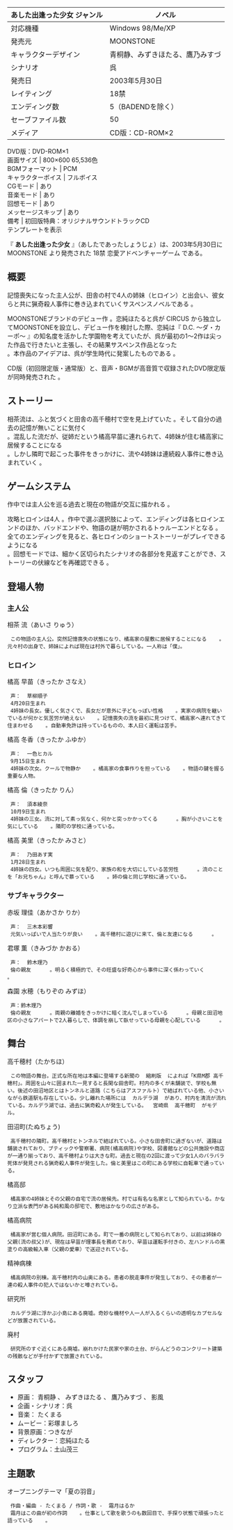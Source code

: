 あした出逢った少女  ジャンル  |  ノベル       
---|---  
対応機種  |  Windows 98/Me/XP     
発売元  |  MOONSTONE     
キャラクターデザイン  |  青桐静、みずきほたる、鷹乃みすづ     
シナリオ  |  呉     
発売日  |  2003年5月30日     
レイティング  |  18禁     
エンディング数  |  5（BADENDを除く）     
セーブファイル数  |  50     
メディア  |  CD版：CD-ROM×2   
DVD版：DVD-ROM×1      
画面サイズ  |  800×600 65,536色     
BGMフォーマット  |  PCM     
キャラクターボイス  |  フルボイス     
CGモード  |  あり     
音楽モード  |  あり     
回想モード  |  あり     
メッセージスキップ  |  あり     
備考  |  初回版特典：オリジナルサウンドトラックCD     
テンプレートを表示  
  
『 **あした出逢った少女** 』（あしたであったしょうじょ）は、2003年5月30日に  MOONSTONE  より発売された  18禁
恋愛アドベンチャーゲーム  である。

##  概要  

記憶喪失になった主人公が、田舎の村で4人の姉妹（ヒロイン）と出会い、彼女らと共に猟奇殺人事件に巻き込まれていくサスペンスノベルである    。

MOONSTONEブランドのデビュー作      。恋純ほたると呉が  CIRCUS
から独立してMOONSTONEを設立し、デビュー作を検討した際、恋純は『  D.C. 〜ダ・カーポ〜
』の知名度を活かした学園物を考えていたが、呉が最初の1～2作は尖った作品で行きたいと主張し、その結果サスペンス作品となった    
。本作品のアイデアは、呉が学生時代に発案したものである    。

CD版（初回限定版・通常版）と、音声・BGMが高音質で収録されたDVD限定版が同時発売された    。

##  ストーリー  

相茶流は、ふと気づくと田舎の高千穂村で空を見上げていた    。そして自分の過去の記憶が無いことに気付く  
。混乱した流だが、従姉だという橘高早苗に連れられて、4姉妹が住む橘高家に居候することになる  
。しかし隣町で起こった事件をきっかけに、流や4姉妹は連続殺人事件に巻き込まれていく    。

##  ゲームシステム  

作中では主人公を巡る過去と現在の物語が交互に描かれる    。

攻略ヒロインは4人    。作中で選ぶ選択肢によって、エンディングは各ヒロインエンドのほか、バッドエンドや、物語の謎が明かされるトゥルーエンドとなる
  。全てのエンディングを見ると、各ヒロインのショートストーリーがプレイできるようになる  
。回想モードでは、細かく区切られたシナリオの各部分を見返すことができ、ストーリーの伏線などを再確認できる    。

##  登場人物  

###  主人公  

相茶 流（あいさ りゅう）

     この物語の主人公。突然記憶喪失の状態になり、橘高家の屋敷に居候することになる    。元々村の出身で、姉妹によれば現在は村外で暮らしている。一人称は「僕」。 

###  ヒロイン  

橘高 早苗（きったか さなえ）

     声：  草柳順子 
     4月20日生まれ   
     4姉妹の長女。優しく気さくで、長女だが意外に子どもっぽい性格    。実家の病院を継いでいるが何かと気苦労が絶えない    。記憶喪失の流を最初に見つけて、橘高家へ連れてきて住まわせる    。自動車免許は持っているものの、本人曰く運転は苦手。 
橘高 冬香（きったか ふゆか）

     声：  一色ヒカル 
     9月15日生まれ   
     4姉妹の次女。クールで物静か    。橘高家の食事作りを担っている    。物語の鍵を握る重要な人物。 
橘高 倫（きったか りん）

     声：  須本綾奈 
     10月9日生まれ   
     4姉妹の三女。流に対して素っ気なく、何かと突っかかってくる      。胸が小さいことを気にしている    。隣町の学校に通っている。 
橘高 美里（きったか みさと）

     声：  乃田あす実 
     1月28日生まれ   
     4姉妹の四女。いつも周囲に気を配り、家族の和を大切にしている苦労性      。流のことを「お兄ちゃん」と呼んで慕っている    。姉の倫と同じ学校に通っている。 

###  サブキャラクター  

赤坂 理佳（あかさか りか）

     声：  三木本彩響 
     元気いっぱいで人当たりが良い    。高千穂村に遊びに来て、倫と友達になる      。 
君塚 薫（きみづか かおる）

     声：  鈴木理乃 
     倫の親友      。明るく積極的で、その旺盛な好奇心から事件に深く係わっていく      。 
森園 水穂（もりぞの みずほ）

     声：鈴木理乃 
     倫の親友      。両親の離婚をきっかけに暗く沈んでしまっている      。母親と田沼地区の小さなアパートで2人暮らしで、体調を崩して臥せっている母親を心配している      。 

##  舞台  

高千穂村（たかちほ）

     この物語の舞台。正式な所在地は本編に登場する新聞の  縮刷版  によれば「K県M郡 高千穂村」。周囲を山々に囲まれた一見すると長閑な田舎町。村内の多くが未舗装で、学校も無い。後述の田沼地区とはトンネルと道路（こちらはアスファルト）で結ばれている他、小さいながら鉄道駅も存在している。少し離れた場所には  カルデラ湖  があり、村内を清流が流れている。カルデラ湖では、過去に猟奇殺人が発生している。  宮崎県  高千穂町  がモデル。 
田沼町(たぬちょう)

     高千穂村の隣町。高千穂村とトンネルで結ばれている。小さな田舎町に過ぎないが、道路は舗装されており、ブティックや警察署、病院(橘高病院)や学校、図書館などの公共施設や商店が一通り揃っており、高千穂村よりは大きな町。過去と現在の2回に渡って少女1人のバラバラ死体が発見される猟奇殺人事件が発生した。倫と美里はこの町にある学校に自転車で通っている。 
橘高邸

     橘高家の4姉妹とその父親の自宅で流の居候先。村では有名な名家として知られている。かなり立派な表門がある純和風の邸宅で、敷地はかなりの広さがある。 
橘高病院

     橘高家が営む個人病院。田沼町にある。町で一番の病院として知られており、以前は姉妹の父親(流の叔父)が、現在は早苗が理事長を務めており、早苗は運転手付きの、左ハンドルの黒塗りの高級輸入車（父親の愛車）で送迎されている。 
精神病棟

     橘高病院の別棟。高千穂村内の山奥にある。患者の脱走事件が発生しており、その患者が一連の殺人事件の犯人ではないかと噂されている。 
研究所

     カルデラ湖に浮かぶ小島にある廃墟。奇妙な機材や人一人が入るくらいの透明なカプセルなどが放置されている。 
廃村

     研究所のすぐ近くにある廃墟。崩れかけた民家や家の土台、がらんどうのコンクリート建築の残骸などが手付かずで放置されている。 

##  スタッフ  

  * 原画：  青桐静  、  みずきほたる  、  鷹乃みすづ  、  影風 
  * 企画・シナリオ：呉 
  * 音楽：  たくまる 
  * ムービー：彩塚ましろ 
  * 背景原画：つきなが 
  * ディレクター：恋純ほたる 
  * プログラム：土山茂三 

##  主題歌  

オープニングテーマ「夏の羽音」

     作曲・編曲 - たくまる / 作詞・歌 -  霜月はるか 
     霜月はこの曲が初の作詞    。仕事として歌を歌うのも数回目で、手探り状態で頑張ったと語っている    。 

